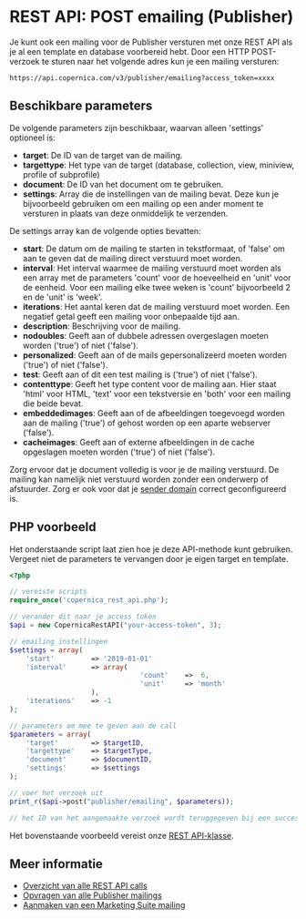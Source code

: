 # REST API: POST emailing (Publisher)

Je kunt ook een mailing voor de Publisher versturen met onze 
REST API als je al een template en database voorbereid hebt. Door een HTTP 
POST-verzoek te sturen naar het volgende adres kun je een mailing versturen:

`https://api.copernica.com/v3/publisher/emailing?access_token=xxxx`

## Beschikbare parameters

De volgende parameters zijn beschikbaar, waarvan alleen 'settings' optioneel is:

* **target**: De ID van de target van de mailing.
* **targettype**: Het type van de target (database, collection, view, miniview, profile of subprofile)
* **document**: De ID van het document om te gebruiken.
* **settings**: Array die de instellingen van de mailing bevat. Deze kun je 
bijvoorbeeld gebruiken om een mailing op een ander moment te versturen in plaats 
van deze onmiddelijk te verzenden.

De settings array kan de volgende opties bevatten:

* **start**: De datum om de mailing te starten in tekstformaat, of 'false' 
om aan te geven dat de mailing direct verstuurd moet worden.
* **interval**: Het interval waarmee de mailing verstuurd moet worden als 
een array met de parameters 'count' voor de hoeveelheid en 'unit' voor de 
eenheid. Voor een mailing elke twee weken is 'count' bijvoorbeeld 2 en de 
'unit' is 'week'.
* **iterations**: Het aantal keren dat de mailing verstuurd moet worden. 
Een negatief getal geeft een mailing voor onbepaalde tijd aan.
* **description**: Beschrijving voor de mailing.
* **nodoubles**: Geeft aan of dubbele adressen overgeslagen moeten worden ('true') 
of niet ('false').
* **personalized**: Geeft aan of de mails gepersonalizeerd moeten worden ('true') 
of niet ('false').
* **test**: Geeft aan of dit een test mailing is ('true') of niet ('false').
* **contenttype**: Geeft het type content voor de mailing aan. Hier staat 'html' 
voor HTML, 'text' voor een tekstversie en 'both' voor een mailing die beide bevat.
* **embeddedimages**: Geeft aan of de afbeeldingen toegevoegd worden aan de mailing ('true') 
of gehost worden op een aparte webserver ('false').
* **cacheimages**: Geeft aan of externe afbeeldingen in de cache opgeslagen moeten worden ('true') 
of niet ('false').

Zorg ervoor dat je document volledig is voor je de mailing verstuurd. 
De mailing kan namelijk niet verstuurd worden zonder een onderwerp of 
afstuurder. Zorg er ook voor dat je [sender domain](../sender-domains) 
correct geconfigureerd is.

## PHP voorbeeld

Het onderstaande script laat zien hoe je deze API-methode kunt gebruiken. 
Vergeet niet de parameters te vervangen door je eigen target en template.

```php
<?php

// vereiste scripts
require_once('copernica_rest_api.php');

// verander dit naar je access token
$api = new CopernicaRestAPI("your-access-token", 3);

// emailing instellingen
$settings = array(
    'start'         => '2019-01-01'
    'interval'      => array(   
                                'count'    =>  6,
                                'unit'     => 'month'
                    ),
    'iterations'    => -1
);

// parameters om mee te geven aan de call
$parameters = array(
    'target'        => $targetID,
    'targettype'    => $targetType,
    'document'      => $documentID,
    'settings'      => $settings
);

// voer het verzoek uit
print_r($api->post("publisher/emailing", $parameters));

// het ID van het aangemaakte verzoek wordt teruggegeven bij een succesvol verzoek
```

Het bovenstaande voorbeeld vereist onze [REST API-klasse](rest-php).

## Meer informatie

* [Overzicht van alle REST API calls](./rest-api)
* [Opvragen van alle Publisher mailings](./rest-get-publisher-emailings)
* [Aanmaken van een Marketing Suite mailing](./rest-post-ms-emailing)
